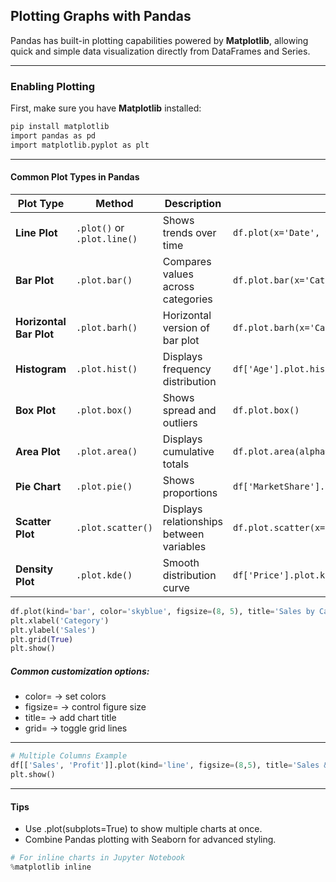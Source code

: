 
## Plotting Graphs with Pandas

Pandas has built-in plotting capabilities powered by **Matplotlib**, allowing quick and simple data visualization directly from DataFrames and Series.

---

### Enabling Plotting

First, make sure you have **Matplotlib** installed:

```bash
pip install matplotlib
import pandas as pd
import matplotlib.pyplot as plt
```
---

#### Common Plot Types in Pandas

| Plot Type               | Method                      | Description                              | Example                                         |
| ----------------------- | --------------------------- | ---------------------------------------- | ----------------------------------------------- |
| **Line Plot**           | `.plot()` or `.plot.line()` | Shows trends over time                   | `df.plot(x='Date', y='Sales')`                  |
| **Bar Plot**            | `.plot.bar()`               | Compares values across categories        | `df.plot.bar(x='Category', y='Revenue')`        |
| **Horizontal Bar Plot** | `.plot.barh()`              | Horizontal version of bar plot           | `df.plot.barh(x='Category', y='Revenue')`       |
| **Histogram**           | `.plot.hist()`              | Displays frequency distribution          | `df['Age'].plot.hist(bins=20)`                  |
| **Box Plot**            | `.plot.box()`               | Shows spread and outliers                | `df.plot.box()`                                 |
| **Area Plot**           | `.plot.area()`              | Displays cumulative totals               | `df.plot.area(alpha=0.5)`                       |
| **Pie Chart**           | `.plot.pie()`               | Shows proportions                        | `df['MarketShare'].plot.pie(autopct='%1.1f%%')` |
| **Scatter Plot**        | `.plot.scatter()`           | Displays relationships between variables | `df.plot.scatter(x='Height', y='Weight')`       |
| **Density Plot**        | `.plot.kde()`               | Smooth distribution curve                | `df['Price'].plot.kde()`                        |

```python
df.plot(kind='bar', color='skyblue', figsize=(8, 5), title='Sales by Category')
plt.xlabel('Category')
plt.ylabel('Sales')
plt.grid(True)
plt.show()
```
##### Common customization options:
- color= → set colors
- figsize= → control figure size
- title= → add chart title
- grid= → toggle grid lines
--- 

```python
# Multiple Columns Example 
df[['Sales', 'Profit']].plot(kind='line', figsize=(8,5), title='Sales & Profit Over Time')
plt.show()
```
---
#### Tips
- Use .plot(subplots=True) to show multiple charts at once.
- Combine Pandas plotting with Seaborn for advanced styling.
```python
# For inline charts in Jupyter Notebook 
%matplotlib inline
```
